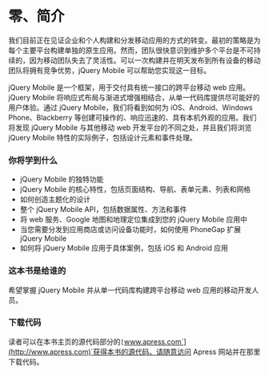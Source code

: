 # 零、简介

我们目前正在见证企业和个人构建和分发移动应用的方式的转变。最初的策略是为每个主要平台构建单独的原生应用。然而，团队很快意识到维护多个平台是不可持续的，因为移动团队失去了灵活性。可以一次构建并在明天发布到所有设备的移动团队将拥有竞争优势，jQuery Mobile 可以帮助您实现这一目标。

jQuery Mobile 是一个框架，用于交付具有统一接口的跨平台移动 web 应用。jQuery Mobile 将响应式布局与渐进式增强相结合，从单一代码库提供尽可能好的用户体验。通过 jQuery Mobile，我们将看到如何为 iOS、Android、Windows Phone、Blackberry 等创建可操作的、响应迅速的、具有本机外观的应用。我们将发现 jQuery Mobile 与其他移动 web 开发平台的不同之处，并且我们将浏览 jQuery Mobile 特性的实际例子，包括设计元素和事件处理。

### 你将学到什么

*   jQuery Mobile 的独特功能
*   jQuery Mobile 的核心特性，包括页面结构、导航、表单元素、列表和网格
*   如何创造主题化的设计
*   整个 jQuery Mobile API，包括数据属性、方法和事件
*   将 web 服务、Google 地图和地理定位集成到您的 jQuery Mobile 应用中
*   当您需要分发到应用商店或访问设备功能时，如何使用 PhoneGap 扩展 jQuery Mobile
*   如何将 jQuery Mobile 应用于具体案例，包括 iOS 和 Android 应用

### 这本书是给谁的

希望掌握 jQuery Mobile 并从单一代码库构建跨平台移动 web 应用的移动开发人员。

### 下载代码

读者可以在本书主页的源代码部分的`[`www.apress.com`](http://www.apress.com)`获得本书的源代码。请随意访问 Apress 网站并在那里下载代码。